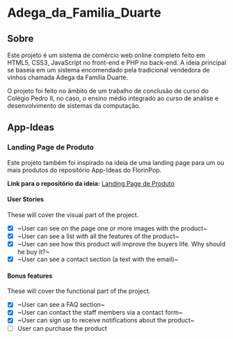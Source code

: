 # Adega_da_Familia_Duarte

## Sobre
Este projeto é um sistema de comércio web online completo feito em HTML5, CSS3, JavaScript no front-end e PHP no back-end. A ideia principal se baseia em um sistema encomendado pela tradicional vendedora de vinhos chamada Adega da Família Duarte.

O projeto foi feito no âmbito de um trabalho de conclusão de curso do Colégio Pedro II, no caso, o ensino médio integrado ao curso de análise e desenvolvimento de sistemas da computação.

## App-Ideas

### Landing Page de Produto
Este projeto também foi inspirado na ideia de uma landing page para um ou mais produtos do repositório App-Ideas do FlorinPop.

**Link para o repositório da ideia:** [Landing Page de Produto](https://github.com/florinpop17/app-ideas/blob/master/Projects/1-Beginner/Product-Landing-Page.md)

#### User Stories

These will cover the visual part of the project.

-   [X] ~User can see on the page one or more images with the product~
-   [X] ~User can see a list with all the features of the product~
-   [X] ~User can see how this product will improve the buyers life. Why should he buy it?~
-   [X] ~User can see a contact section (a text with the email)~

#### Bonus features

These will cover the functional part of the project.

-   [X] ~User can see a FAQ section~
-   [X] ~User can contact the staff members via a contact form~
-   [X] ~User can sign up to receive notifications about the product~
-   [ ] User can purchase the product
